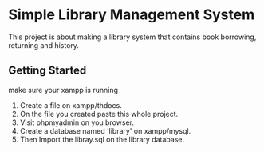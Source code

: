 # Simple Library Management System
This project is about making a library system that contains book borrowing, returning and history.

## Getting Started
make sure your xampp is running
1. Create a file on xampp/thdocs.
2. On the file you created paste this whole project.
3. Visit phpmyadmin on you browser.
4. Create a database named 'library' on xampp/mysql.
5. Then Import the libray.sql  on the library database.
